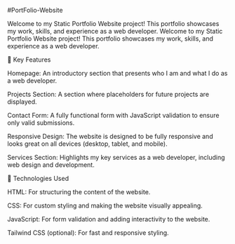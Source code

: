 #PortFolio-Website

Welcome to my Static Portfolio Website project! This portfolio showcases my work, skills, and experience as a web developer. Welcome to my Static Portfolio Website project! This portfolio showcases my work, skills, and experience as a web developer.

🚀 Key Features

Homepage: An introductory section that presents who I am and what I do as a web developer.

Projects Section: A section where placeholders for future projects are displayed.

Contact Form: A fully functional form with JavaScript validation to ensure only valid submissions.

Responsive Design: The website is designed to be fully responsive and looks great on all devices (desktop, tablet, and mobile).

Services Section: Highlights my key services as a web developer, including web design and development.

🔧 Technologies Used

HTML: For structuring the content of the website.

CSS: For custom styling and making the website visually appealing.

JavaScript: For form validation and adding interactivity to the website.

Tailwind CSS (optional): For fast and responsive styling.
